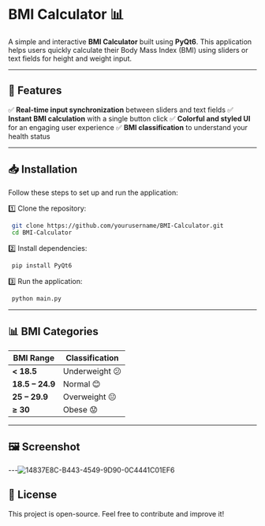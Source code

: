 # BMI Calculator 📊

A simple and interactive **BMI Calculator** built using **PyQt6**. This application helps users quickly calculate their Body Mass Index (BMI) using sliders or text fields for height and weight input.

---

## 🚀 Features
✅ **Real-time input synchronization** between sliders and text fields
✅ **Instant BMI calculation** with a single button click
✅ **Colorful and styled UI** for an engaging user experience
✅ **BMI classification** to understand your health status

---

## 📥 Installation
Follow these steps to set up and run the application:

1️⃣ Clone the repository:
```sh
 git clone https://github.com/yourusername/BMI-Calculator.git
 cd BMI-Calculator
```

2️⃣ Install dependencies:
```sh
 pip install PyQt6
```

3️⃣ Run the application:
```sh
 python main.py
```

---

## 📊 BMI Categories
| BMI Range         | Classification    |
|------------------|----------------|
| **< 18.5**       | Underweight 😕  |
| **18.5 – 24.9**  | Normal 😊       |
| **25 – 29.9**    | Overweight 😐    |
| **≥ 30**         | Obese 😟        |

---

## 🖼 Screenshot

---![14837E8C-B443-4549-9D90-0C4441C01EF6](https://github.com/user-attachments/assets/cbdb584f-6ff7-46f6-baad-c32e12847119)


## 📜 License
This project is open-source. Feel free to contribute and improve it!

